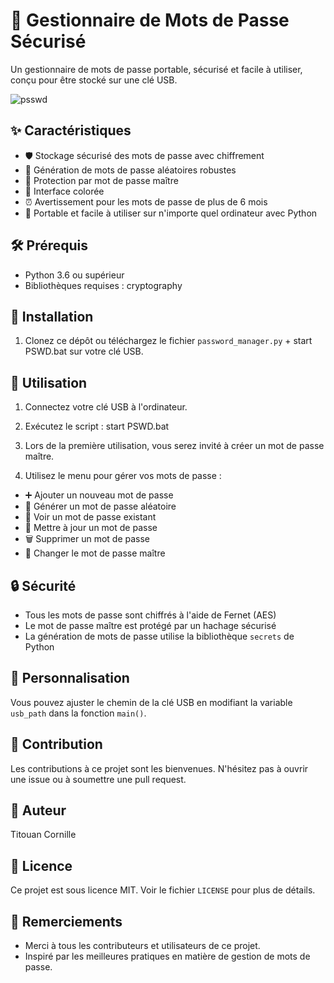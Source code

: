 # 🔐 Gestionnaire de Mots de Passe Sécurisé

Un gestionnaire de mots de passe portable, sécurisé et facile à utiliser, conçu pour être stocké sur une clé USB.

![psswd](https://github.com/user-attachments/assets/33c87a75-9507-4d6c-8ff2-a6ee7a5eacfd)



## ✨ Caractéristiques

- 🛡️ Stockage sécurisé des mots de passe avec chiffrement
- 🎲 Génération de mots de passe aléatoires robustes
- 🔑 Protection par mot de passe maître
- 🌈 Interface colorée
- ⏰ Avertissement pour les mots de passe de plus de 6 mois
- 💾 Portable et facile à utiliser sur n'importe quel ordinateur avec Python

## 🛠️ Prérequis

- Python 3.6 ou supérieur
- Bibliothèques requises : cryptography

## 🚀 Installation

1. Clonez ce dépôt ou téléchargez le fichier `password_manager.py` + start PSWD.bat sur votre clé USB.

## 🔧 Utilisation

1. Connectez votre clé USB à l'ordinateur.

2. Exécutez le script :
start PSWD.bat

4. Lors de la première utilisation, vous serez invité à créer un mot de passe maître.

5. Utilisez le menu pour gérer vos mots de passe :
- ➕ Ajouter un nouveau mot de passe
- 🎲 Générer un mot de passe aléatoire
- 👀 Voir un mot de passe existant
- 🔄 Mettre à jour un mot de passe
- 🗑️ Supprimer un mot de passe
- 🔑 Changer le mot de passe maître


## 🔒 Sécurité

- Tous les mots de passe sont chiffrés à l'aide de Fernet (AES)
- Le mot de passe maître est protégé par un hachage sécurisé
- La génération de mots de passe utilise la bibliothèque `secrets` de Python

## 🎨 Personnalisation

Vous pouvez ajuster le chemin de la clé USB en modifiant la variable `usb_path` dans la fonction `main()`.

## 👥 Contribution

Les contributions à ce projet sont les bienvenues. N'hésitez pas à ouvrir une issue ou à soumettre une pull request.

## 👤 Auteur

Titouan Cornille

## 📜 Licence

Ce projet est sous licence MIT. Voir le fichier `LICENSE` pour plus de détails.

## 🙏 Remerciements

- Merci à tous les contributeurs et utilisateurs de ce projet.
- Inspiré par les meilleures pratiques en matière de gestion de mots de passe.

